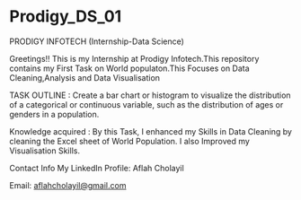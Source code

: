 # Prodigy_DS_01

PRODIGY INFOTECH (Internship-Data Science)

Greetings!! This is my Internship at Prodigy Infotech.This repository contains my First Task on World populaton.This Focuses on Data Cleaning,Analysis and Data Visualisation

TASK OUTLINE : Create a bar chart or histogram to visualize the distribution of a categorical or continuous variable, such as the distribution of ages or genders in a population.

Knowledge acquired : By this Task, I enhanced my Skills in Data Cleaning by cleaning the Excel sheet of World Population. I also Improved my Visualisation Skills.

Contact Info My LinkedIn Profile: Aflah Cholayil

Email: aflahcholayil@gmail.com

